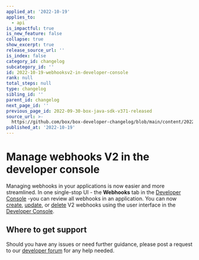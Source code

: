 ```yaml
---
applied_at: '2022-10-19'
applies_to:
  - api
is_impactful: true
is_new_feature: false
collapse: true
show_excerpt: true
release_source_url: ''
is_index: false
category_id: changelog
subcategory_id: ''
id: 2022-10-19-webhooksv2-in-developer-console
rank: null
total_steps: null
type: changelog
sibling_id: ''
parent_id: changelog
next_page_id: ''
previous_page_id: 2022-09-30-box-java-sdk-v371-released
source_url: >-
  https://github.com/box/box-developer-changelog/blob/main/content/2022/10-19-webhooksv2-in-developer-console.md
published_at: '2022-10-19'
---
```

# Manage webhooks V2 in the developer console

Managing webhooks in your applications is now easier and more streamlined.
In one single-stop UI - the **Webhooks** tab in the
[Developer Console][console] -you can review all webhooks in an
application. You can now [create][1], [update][2], or [delete][3] V2 webhooks
using the user interface in the [Developer Console][console].

## Where to get support

Should you have any issues or need further guidance, please post a request to
our [developer forum][5] for any help needed.

[1]: g://webhooks/v2/create-v2
[2]: g://webhooks/v2/update-v2
[3]: g://webhooks/v2/delete-v2
[4]: https://support.box.com/hc/en-us/sections/360009473734-Box-Partner-Resources
[5]: https://support.box.com/hc/en-us/community/topics/360001932973-Platform-and-Developer-Forum
[console]: https://app.box.com/developers/console